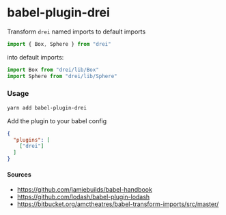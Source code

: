 # babel-plugin-drei

Transform `drei` named imports to default imports
```jsx
import { Box, Sphere } from "drei"
```
into default imports:
```jsx
import Box from "drei/lib/Box"
import Sphere from "drei/lib/Sphere"
```

### Usage

```bash
yarn add babel-plugin-drei
```

Add the plugin to your babel config
```json
{
  "plugins": [
    ["drei"]
  ]
}
```

#### Sources

- https://github.com/jamiebuilds/babel-handbook
- https://github.com/lodash/babel-plugin-lodash
- https://bitbucket.org/amctheatres/babel-transform-imports/src/master/
